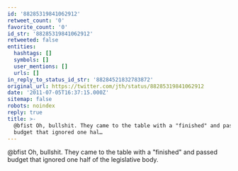 ```yaml
---
id: '88285319841062912'
retweet_count: '0'
favorite_count: '0'
id_str: '88285319841062912'
retweeted: false
entities:
  hashtags: []
  symbols: []
  user_mentions: []
  urls: []
in_reply_to_status_id_str: '88284521832783872'
original_url: https://twitter.com/jth/status/88285319841062912
date: '2011-07-05T16:37:15.000Z'
sitemap: false
robots: noindex
reply: true
title: >-
  @bfist Oh, bullshit. They came to the table with a "finished" and passed
  budget that ignored one hal…
---
```


@bfist Oh, bullshit. They came to the table with a "finished" and passed budget that ignored one half of the legislative body.